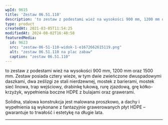 ```yaml
---
wpId: 9615
title: 'Zestaw 06.51.110'
description: 'to zestaw z podestami wież na wysokości 900 mm, 1200 mm oraz 1500 mm. Zestaw posiada cztery wieże, w tym dwie zwieńczone dwuspadowymi daszkami, dwa ześlizgi ze stali nierdzewnej, mostek z barierami, mostek sieć linowa, trap wejściowy, drabinkę łukową, rurę zjazdową, grę kółko-krzyżyk, wypełnienia boczne HDPE z bulajami oraz grawerami. Solidna, stalowa konstrukcja jest malowana ...'
type: product
createdAt: 2021-03-05T11:54:25
modifiedAt: 2024-08-02T16:48:58
featuredMedia:
  id: 9623
  src: "zestaw-06-51-110-widok-1-e1672662615119.png"
  alt: "zestaw 06.51.110 na plac zabaw"
  caption: "zestaw 06.51.110"
---
```



to zestaw z podestami wież na wysokości 900 mm, 1200 mm oraz 1500 mm. Zestaw posiada cztery wieże, w tym dwie zwieńczone dwuspadowymi daszkami, dwa ześlizgi ze stali nierdzewnej, mostek z barierami, mostek sieć linowa, trap wejściowy, drabinkę łukową, rurę zjazdową, grę kółko-krzyżyk, wypełnienia boczne HDPE z bulajami oraz grawerami.

Solidna, stalowa konstrukcja jest malowana proszkowo, a dachy i wypełnienia są wykonane z fantazyjnie grawerowanych płyt HDPE – gwarantuje to trwałość i estetykę na długie lata.

* * *